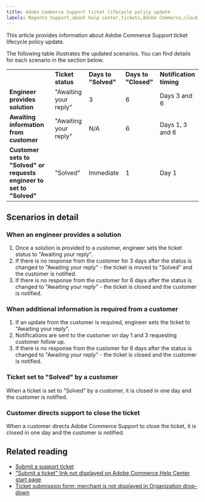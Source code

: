 ```yaml
---
title: Adobe Commerce Support ticket lifecycle policy update
labels: Magento Support,about help center,tickets,Adobe Commerce,cloud infrastructure,on-premises
---
```


 This article provides information about Adobe Commerce Support ticket lifecycle policy update.

 The following table illustrates the updated scenarios. You can find details for each scenario in the section below.

 <table>
 <tbody>
 <tr>
 <td class="wysiwyg-text-align-center"> </td>
 <td class="wysiwyg-text-align-center"><strong>Ticket status</strong></td>
 <td class="wysiwyg-text-align-center"><strong>Days to "Solved"</strong></td>
 <td class="wysiwyg-text-align-center"><strong>Days to "Closed"</strong></td>
 <td class="wysiwyg-text-align-center"><strong>Notification timing</strong></td>
 </tr>
 <tr>
 <td class="wysiwyg-text-align-left"><strong>Engineer provides solution</strong></td>
 <td class="wysiwyg-text-align-center">"Awaiting your reply"</td>
 <td class="wysiwyg-text-align-center">3</td>
 <td class="wysiwyg-text-align-center">6</td>
 <td class="wysiwyg-text-align-center">Days 3 and 6</td>
 </tr>
 <tr>
 <td class="wysiwyg-text-align-left"><strong>Awaiting information from customer</strong></td>
 <td class="wysiwyg-text-align-center">"Awaiting your reply"</td>
 <td class="wysiwyg-text-align-center">N/A</td>
 <td class="wysiwyg-text-align-center">6</td>
 <td class="wysiwyg-text-align-center">Days 1, 3 and 6</td>
 </tr>
 <tr>
 <td class="wysiwyg-text-align-left"><strong>Customer sets to "Solved" or requests engineer to set to "Solved"</strong></td>
 <td class="wysiwyg-text-align-center">"Solved"</td>
 <td class="wysiwyg-text-align-center">Immediate</td>
 <td class="wysiwyg-text-align-center">1</td>
 <td class="wysiwyg-text-align-center">Day 1</td>
 </tr>
 </tbody>
 </table>

## Scenarios in detail

### When an engineer provides a solution

1. Once a solution is provided to a customer, engineer sets the ticket status to "Awaiting your reply".
1. If there is no response from the customer for 3 days after the status is changed to "Awaiting your reply" - the ticket is moved to "Solved" and the customer is notified.
1. If there is no response from the customer for 6 days after the status is changed to "Awaiting your reply" - the ticket is closed and the customer is notified.

### When additional information is required from a customer

1. If an update from the customer is required, engineer sets the ticket to "Awaiting your reply".
1. Notifications are sent to the customer on day 1 and 3 requesting customer follow up.
1. If there is no response from the customer for 6 days after the status is changed to "Awaiting your reply" - the ticket is closed and the customer is notified.

### Ticket set to "Solved" by a customer

When a ticket is set to "Solved" by a customer, it is closed in one day and the customer is notified.

### Customer directs support to close the ticket

When a customer directs Adobe Commerce Support to close the ticket, it is closed in one day and the customer is notified.

## Related reading

* [Submit a support ticket](https://support.magento.com/hc/en-us/articles/360000913794#submit-ticket)
* ["Submit a ticket" link not displayed on Adobe Commerce Help Center start page](https://support.magento.com/hc/en-us/articles/360000913794#no-submit-link)
* [Ticket submission form: merchant is not displayed in Organization drop-down](https://support.magento.com/hc/en-us/articles/360000913794#merchant-not-displayed)
